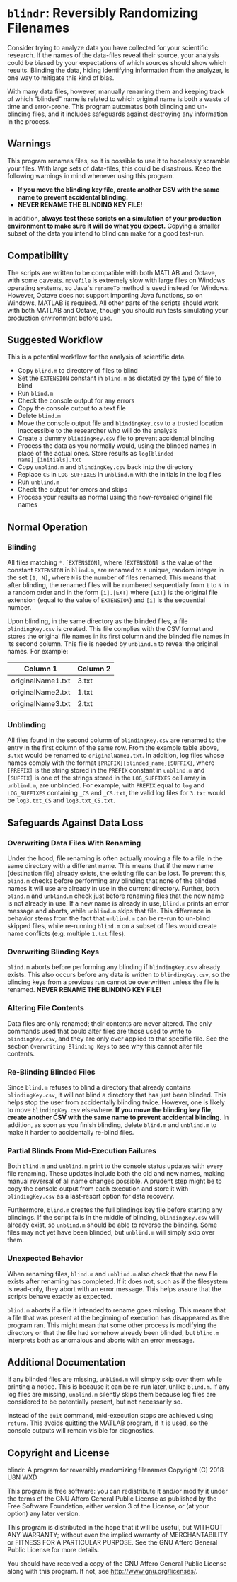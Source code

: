 # `blindr`: Reversibly Randomizing Filenames

Consider trying to analyze data you have collected for your scientific research.
If the names of the data-files reveal their source, your analysis could be
biased by your expectations of which sources should show which results. Blinding
the data, hiding identifying information from the analyzer, is one way to
mitigate this kind of bias.

With many data files, however, manually renaming them and keeping track of which
"blinded" name is related to which original name is both a waste of time and
error-prone. This program automates both blinding and un-blinding files, and it
includes safeguards against destroying any information in the process.

## Warnings
This program renames files, so it is possible to use it to hopelessly scramble
your files. With large sets of data-files, this could be disastrous. Keep the
following warnings in mind whenever using this program.
* **If you move the blinding key file, create another CSV with the same name to
  prevent accidental blinding.**
* **NEVER RENAME THE BLINDING KEY FILE!**

In addition, **always test these scripts on a simulation of your production
environment to make sure it will do what you expect.** Copying a smaller subset
of the data you intend to blind can make for a good test-run.

## Compatibility

The scripts are written to be compatible with both MATLAB and Octave, with some
caveats. `movefile` is extremely slow with large files on Windows operating
systems, so Java's `renameTo` method is used instead for Windows. However,
Octave does not support importing Java functions, so on Windows, MATLAB is
required. All other parts of the scripts should work with both MATLAB and
Octave, though you should run tests simulating your production environment
before use.

## Suggested Workflow

This is a potential workflow for the analysis of scientific data.
* Copy `blind.m` to directory of files to blind
* Set the `EXTENSION` constant in `blind.m` as dictated by the type of file
  to blind
* Run `blind.m`
* Check the console output for any errors
* Copy the console output to a text file
* Delete `blind.m`
* Move the console output file and `blindingKey.csv` to a trusted location
  inaccessible to the researcher who will do the analysis
* Create a dummy `blindingKey.csv` file to prevent accidental blinding
* Process the data as you normally would, using the blinded names in place of
  the actual ones. Store results as `log[blinded name]_[initials].txt`
* Copy `unblind.m` and `blindingKey.csv` back into the directory
* Replace `CS` in `LOG_SUFFIXES` in `unblind.m` with the initials in the log
  files
* Run `unblind.m`
* Check the output for errors and skips
* Process your results as normal using the now-revealed original file names

## Normal Operation

### Blinding
All files matching `*.[EXTENSION]`, where `[EXTENSION]` is the value of the
constant `EXTENSION` in `blind.m`, are renamed to a unique, random integer in
the set `[1, N]`, where `N` is the number of files renamed. This means that
after blinding, the renamed files will be numbered sequentially from `1` to `N`
in a random order and in the form `[i].[EXT]` where `[EXT]` is the
original file extension (equal to the value of `EXTENSION`) and `[i]` is the
sequential number.

Upon blinding, in the same directory as the blinded files, a file
`blindingKey.csv` is created. This file complies with the CSV format and stores
the original file names in its first column and the blinded file names in its
second column. This file is needed by `unblind.m` to reveal the original names.
For example:

| Column 1          | Column 2|
|-------------------|---------|
| originalName1.txt | 3.txt   |
| originalName2.txt | 1.txt   |
| originalName3.txt | 2.txt   |


### Unblinding
All files found in the second column of `blindingKey.csv` are renamed to the
entry in the first column of the same row. From the example table above, `3.txt`
would be renamed to `originalName1.txt`. In addition, log files whose names
comply with the format `[PREFIX][blinded_name][SUFFIX]`, where `[PREFIX]` is
the string stored in the `PREFIX` constant in `unblind.m` and `[SUFFIX]` is one
of the strings stored in the `LOG_SUFFIXES` cell array in `unblind.m`, are
unblinded. For example, with `PREFIX` equal to `log` and `LOG_SUFFIXES`
containing `_CS` and `_CS.txt`, the valid log files for `3.txt` would be
`log3.txt_CS` and `log3.txt_CS.txt`.

## Safeguards Against Data Loss

### Overwriting Data Files With Renaming
Under the hood, file renaming is often actually moving a file to a file in the
same directory with a different name. This means that if the new name
(destination file) already exists, the existing file can be lost. To prevent
this, `blind.m` checks before performing any blinding that none of the blinded
names it will use are already in use in the current directory. Further, both
`blind.m` and `unblind.m` check just before renaming files that the new name is
not already in use. If a new name is already in use, `blind.m` prints an error
message and aborts, while `unblind.m` skips that file. This difference in
behavior stems from the fact that `unblind.m` can be re-run to un-blind skipped
files, while re-running `blind.m` on a subset of files would create name
conflicts (e.g. multiple `1.txt` files).

### Overwriting Blinding Keys
`blind.m` aborts before performing any blinding if `blindingKey.csv` already
exists. This also occurs before any data is written to `blindingKey.csv`, so
the blinding keys from a previous run cannot be overwritten unless the file
is renamed. **NEVER RENAME THE BLINDING KEY FILE!**

### Altering File Contents
Data files are only renamed; their contents are never altered. The only commands
used that could alter files are those used to write to `blindingKey.csv`, and
they are only ever applied to that specific file. See the section
`Overwriting Blinding Keys` to see why this cannot alter file contents.

### Re-Blinding Blinded Files
Since `blind.m` refuses to blind a directory that already contains
`blindingKey.csv`, it will not blind a directory that has just been blinded.
This helps stop the user from accidentally blinding twice. However, one is
likely to move `blindingKey.csv` elsewhere. **If you move the blinding key file,
create another CSV with the same name to prevent accidental blinding.** In
addition, as soon as you finish blinding, delete `blind.m` and `unblind.m` to
make it harder to accidentally re-blind files.

### Partial Blinds From Mid-Execution Failures
Both `blind.m` and `unblind.m` print to the console status updates with every
file renaming. These updates include both the old and new names, making manual
reversal of all name changes possible. A prudent step might be to copy the
console output from each execution and store it with `blindingKey.csv` as a
last-resort option for data recovery.

Furthermore, `blind.m` creates the full blindings key file before starting any
blindings. If the script fails in the middle of blinding, `blindingKey.csv` will
already exist, so `unblind.m` should be able to reverse the blinding. Some files
may not yet have been blinded, but `unblind.m` will simply skip over them.

### Unexpected Behavior
When renaming files, `blind.m` and `unblind.m` also check that the new file
exists after renaming has completed. If it does not, such as if the filesystem
is read-only, they abort with an error message. This helps assure that the
scripts behave exactly as expected.

`blind.m` aborts if a file it intended to rename goes missing. This means that
a file that was present at the beginning of execution has disappeared as the
program ran. This might mean that some other process is modifying the directory
or that the file had somehow already been blinded, but `blind.m` interprets both
as anomalous and aborts with an error message.

## Additional Documentation
If any blinded files are missing, `unblind.m` will simply skip over them while
printing a notice. This is because it can be re-run later, unlike `blind.m`.
If any log files are missing, `unblind.m` silently skips them because log files
are considered to be potentially present, but not necessarily so.

Instead of the `quit` command, mid-execution stops are achieved using `return`.
This avoids quitting the MATLAB program, if it is used, so the console outputs
will remain visible for diagnostics.

## Copyright and License
blindr: A program for reversibly randomizing filenames
Copyright (C) 2018  U8N WXD

This program is free software: you can redistribute it and/or modify
it under the terms of the GNU Affero General Public License as published by
the Free Software Foundation, either version 3 of the License, or
(at your option) any later version.

This program is distributed in the hope that it will be useful,
but WITHOUT ANY WARRANTY; without even the implied warranty of
MERCHANTABILITY or FITNESS FOR A PARTICULAR PURPOSE.  See the
GNU Affero General Public License for more details.

You should have received a copy of the GNU Affero General Public License
along with this program.  If not, see <http://www.gnu.org/licenses/>.
